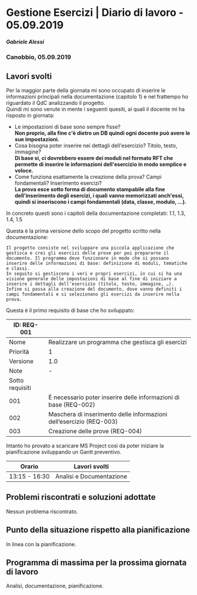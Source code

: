 # Gestione Esercizi | Diario di lavoro - 05.09.2019
##### Gabriele Alessi
### Canobbio, 05.09.2019

## Lavori svolti

Per la maggior parte della giornata mi sono occupato di inserire le informazioni principali nella documentazione (capitolo 1) e nel frattempo ho riguardato il QdC analizzando il progetto.  
Quindi mi sono venute in mente i seguenti quesiti, ai quali il docente mi ha risposto in giornata:
- Le impostazioni di base sono sempre fisse?  
**Non proprio, alla fine c'è dietro un DB quindi ogni docente può avere le sue impostazioni.**
- Cosa bisogna poter inserire nei dettagli dell'esercizio? Titolo, testo, immagine?  
**Di base sì, ci dovrebbero essere dei moduli nel formato RFT che permette di inserire le informazioni dell'esercizio in modo semplice e veloce.**
- Come funziona esattamente la creazione della prova? Campi fondamentali? Inserimento esercizi?  
**La prova esce sotto forma di documento stampabile alla fine dell'inserimento degli esercizi, i quali vanno memorizzati anch'essi, quindi si inseriscono i campi fondamentali (data, classe, modulo, ...).**

In concreto questi sono i capitoli della documentazione completati: 1.1, 1.3, 1.4, 1.5

Questa è la prima versione dello scopo del progetto scritto nella documentazione:
```
Il progetto consiste nel sviluppare una piccola applicazione che gestisca e crei gli esercizi delle prove per poi prepararne il documento. Il programma deve funzionare in modo che si possano inserire delle informazioni di base: definizione di moduli, tematiche e classi. 
In seguito si gestiscono i veri e propri esercizi, in cui si ha una visione generale delle impostazioni di base al fine di iniziare a inserire i dettagli dell’esercizio (titolo, testo, immagine, …). 
Infine si passa alla creazione del documento, dove vanno definiti i campi fondamentali e si selezionano gli esercizi da inserire nella prova. 
```

Questa è il primo requisito di base che ho sviluppato:

|ID: REQ-001||
|-|-|
|Nome|	Realizzare un programma che gestisca gli esercizi|
|Priorità|	1|
|Versione	|1.0|
|Note	|-|
|Sotto requisiti||
|001|	È necessario poter inserire delle informazioni di base (REQ-002)|
|002|	Maschera di inserimento delle informazioni dell’esercizio (REQ-003)|
|003	|Creazione delle prove (REQ-004)|

Intanto ho provato a scaricare MS Project così da poter iniziare la pianificazione sviluppando un Gantt preventivo.

| Orario | Lavori svolti |
| - | - |
|13:15 - 16:30 | Analisi e Documentazione |

##  Problemi riscontrati e soluzioni adottate

Nessun problema riscontrato.

##  Punto della situazione rispetto alla pianificazione

In linea con la pianificazione.

## Programma di massima per la prossima giornata di lavoro

Analisi, documentazione, pianificazione.